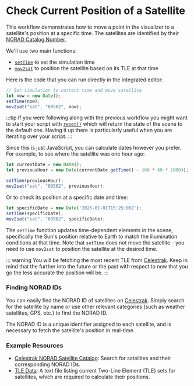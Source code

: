 # Check Current Position of a Satellite

This workflow demonstrates how to move a point in the visualizer to a
satellite's position at a specific time. The satellites are identified by their
[NORAD Catalog Number](https://en.wikipedia.org/wiki/Satellite_Catalog_Number).

We'll use two main functions:

- [`setTime`](/dsl/movement-and-attitude/#settime) to set the simulation time
- [`mov2sat`](/dsl/movement-and-attitude/#mov2sat) to position the satellite
based on its TLE at that time

Here is the code that you can run directly in the integrated editor:

```javascript
// Set simulation to current time and move satellite
let now = new Date();
setTime(now);
mov2sat("sat", "60562", now);
```

:::tip
If you were following along with the previous workflow you might want to start
your script with [`reset()`](/dsl/overview/#app-state-is-maintained-across-script-executions) which will return the state of the scene to the
default one. Having it up there is particularly useful when you are iterating
over your script.
:::

Since this is just JavaScript, you can calculate dates however you prefer. For example, to see where the satellite was one hour ago:

```javascript
let currentDate = new Date();
let previousHour = new Date(currentDate.getTime() - (60 * 60 * 1000));

setTime(previousHour);
mov2sat("sat", "60562", previousHour);
```

Or to check its position at a specific date and time:

```javascript
let specificDate = new Date('2025-01-01T15:25:00Z');
setTime(specificDate);
mov2sat("sat", "60562", specificDate);
```

The `setTime` function updates time-dependent elements in the scene, specifically
the Sun's position relative to Earth to match the illumination conditions at that
time. Note that `setTime` does not move the satellite - you need to use `mov2sat`
to position the satellite at the desired time.

::: warning
You will be fetching the most recent TLE from
[Celestrak](https://www.celestrak.com). Keep in mind that the further into the
future or the past with respect to now that you go the less accurate the
position will be.
:::

### Finding NORAD IDs

You can easily find the NORAD ID  of satellites on
[Celestrak](https://www.celestrak.com/NORAD/elements/). Simply search for the
satellite by name or use other relevant categories (such as weather satellites,
GPS, etc.) to find the NORAD ID.

The NORAD ID is a unique identifier assigned to each satellite, and is
necessary to fetch the satellite's position in real-time.

### Example Resources

- [Celestrak NORAD Satellite
Catalog](https://www.celestrak.com/NORAD/elements/): Search for satellites and
their corresponding NORAD IDs.
- [TLE Data](https://www.celestrak.com/NORAD/elements/stations.txt): A text
file listing current Two-Line Element (TLE) sets for satellites, which are
required to calculate their positions.

